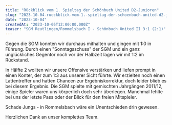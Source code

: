 ```yaml
---
title: "Rückblick vom 1. Spieltag der Schönbuch United D2-Junioren"
slug: "2023-10-04-rueckblick-vom-1.-spieltag-der-schoenbuch-united-d2-junioren"
date: "2023-10-04"
createdAt: "2023-10-05T12:00:00.000Z"
teaser: "SGM Reutlingen/Rommelsbach I - Schönbuch United II 3:1 (2:1)"
---
```

Gegen die SGM konnten wir durchaus mithalten und gingen mit 1:0 in Führung. Durch einen "Sonntagsschuss" der SGM und ein ganz unglückliches Gegentor noch vor der Halbzeit lagen wir mit 1:2 im Rückstand.

In Hälfte 2 wollten wir unsere Offensive verstärken und liefen prompt in einen Konter, der zum 1:3 aus unserer Sicht führte. Wir erzielten noch einen Lattentreffer und hatten Chancen zur Ergebniskorrektur, doch leider blieb es bei diesem Ergebnis. Die SGM spielte mit gemischten Jahrgängen 2011/12, einige Spieler waren uns körperlich doch sehr überlegen. Manchmal fehlte bei uns der letzte Pass oder der Blick für den freien Mitspieler.

Schade Jungs - in Rommelsbach wäre ein Unentschieden drin gewesen.

Herzlichen Dank an unser komplettes Team.
